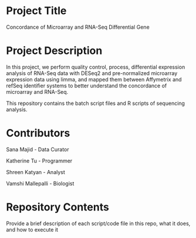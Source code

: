 # Project Title
Concordance of Microarray and RNA-Seq Differential Gene

# Project Description
In this project, we perform quality control, process, differential expression analysis of RNA-Seq data with DESeq2 and pre-normalized microarray expression data using limma, and mapped them between Affymetrix and refSeq identifier systems to better understand the concordance of microarray and RNA-Seq.

This repository contains the batch script files and R scripts of sequencing analysis. 

# Contributors
Sana Majid - Data Curator

Katherine Tu - Programmer

Shreen Katyan - Analyst

Vamshi Mallepalli - Biologist

# Repository Contents

Provide a brief description of each script/code file in this repo, what it does, and how to execute it
